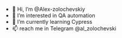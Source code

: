 - 👋 Hi, I’m @Alex-zolochevskiy
- 👀 I’m interested in QA automation
- 🌱 I’m currently learning Cypress
- 📫 reach me in Telegram @al_zolochevski 

<!---
Alex-zolochevskiy/Alex-zolochevskiy is a ✨ special ✨ repository because its `README.md` (this file) appears on your GitHub profile.
You can click the Preview link to take a look at your changes.
--->
